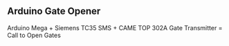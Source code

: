 Arduino Gate Opener
-------------------

Arduino Mega + Siemens TC35 SMS + CAME TOP 302A Gate Transmitter = Call to Open Gates